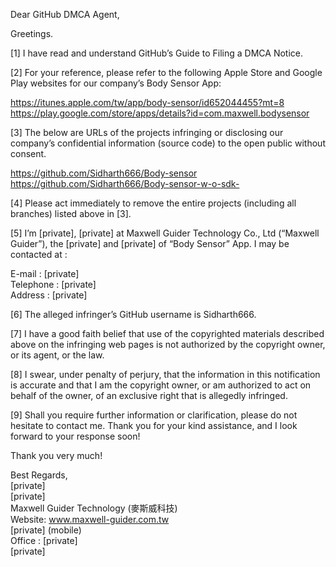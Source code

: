 Dear GitHub DMCA Agent,

Greetings.

[1] I have read and understand GitHub’s Guide to Filing a DMCA Notice.

[2] For your reference, please refer to the following Apple Store and Google Play websites for our company’s Body Sensor App:

https://itunes.apple.com/tw/app/body-sensor/id652044455?mt=8   
https://play.google.com/store/apps/details?id=com.maxwell.bodysensor   

[3] The below are URLs of the projects infringing or disclosing our company’s confidential information (source code) to the open public without consent.

https://github.com/Sidharth666/Body-sensor   
https://github.com/Sidharth666/Body-sensor-w-o-sdk-   

[4] Please act immediately to remove the entire projects (including all branches) listed above in [3].

[5] I’m [private], [private] at Maxwell Guider Technology Co., Ltd (“Maxwell Guider”), the [private] and [private] of “Body Sensor” App. I may be contacted at :

E-mail : [private]   
Telephone : [private]  
Address : [private]  

[6] The alleged infringer’s GitHub username is Sidharth666.

[7] I have a good faith belief that use of the copyrighted materials described above on the infringing web pages is not authorized by the copyright owner, or its agent, or the law.

[8] I swear, under penalty of perjury, that the information in this notification is accurate and that I am the copyright owner, or am authorized to act on behalf of the owner, of an exclusive right that is allegedly infringed.

[9] Shall you require further information or clarification, please do not hesitate to contact me. Thank you for your kind assistance, and I look forward to your response soon!

Thank you very much!

Best Regards,  
[private]  
[private]  
Maxwell Guider Technology (麥斯威科技)  
Website: www.maxwell-guider.com.tw   
[private] (mobile)  
Office : [private]  
[private]  
